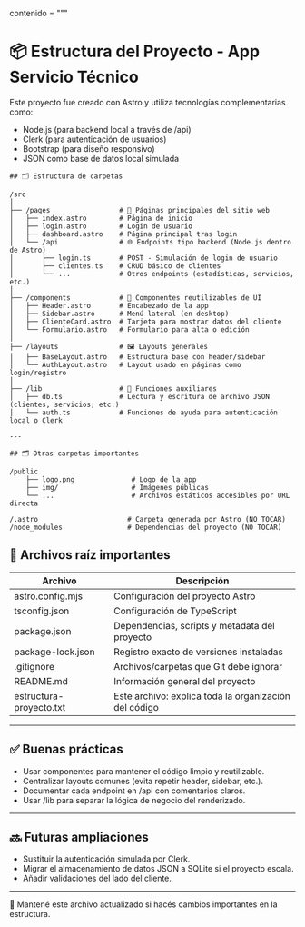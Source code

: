 contenido = """
# 📦 Estructura del Proyecto - App Servicio Técnico

Este proyecto fue creado con Astro y utiliza tecnologías complementarias como:

- Node.js (para backend local a través de /api)
- Clerk (para autenticación de usuarios)
- Bootstrap (para diseño responsivo)
- JSON como base de datos local simulada

```batch 
## 🗂 Estructura de carpetas

/src
│
├── /pages                 # 📄 Páginas principales del sitio web
│   ├── index.astro        # Página de inicio
│   ├── login.astro        # Login de usuario
│   ├── dashboard.astro    # Página principal tras login
│   └── /api               # 🌐 Endpoints tipo backend (Node.js dentro de Astro)
│       ├── login.ts       # POST - Simulación de login de usuario
│       ├── clientes.ts    # CRUD básico de clientes
│       └── ...            # Otros endpoints (estadísticas, servicios, etc.)
│
├── /components            # 🧩 Componentes reutilizables de UI
│   ├── Header.astro       # Encabezado de la app
│   ├── Sidebar.astro      # Menú lateral (en desktop)
│   ├── ClienteCard.astro  # Tarjeta para mostrar datos del cliente
│   └── Formulario.astro   # Formulario para alta o edición
│
├── /layouts               # 🖼 Layouts generales
│   ├── BaseLayout.astro   # Estructura base con header/sidebar
│   └── AuthLayout.astro   # Layout usado en páginas como login/registro
│
├── /lib                   # 🔧 Funciones auxiliares
│   ├── db.ts              # Lectura y escritura de archivo JSON (clientes, servicios, etc.)
│   └── auth.ts            # Funciones de ayuda para autenticación local o Clerk

---

## 🗂 Otras carpetas importantes

/public
    ├── logo.png              # Logo de la app
    ├── img/                  # Imágenes públicas
    └── ...                   # Archivos estáticos accesibles por URL directa

/.astro                      # Carpeta generada por Astro (NO TOCAR)
/node_modules                # Dependencias del proyecto (NO TOCAR)

```

## 📄 Archivos raíz importantes

Archivo              | Descripción
----------------------|-----------------------------------------------------------
astro.config.mjs     | Configuración del proyecto Astro
tsconfig.json        | Configuración de TypeScript
package.json         | Dependencias, scripts y metadata del proyecto
package-lock.json    | Registro exacto de versiones instaladas
.gitignore           | Archivos/carpetas que Git debe ignorar
README.md            | Información general del proyecto
estructura-proyecto.txt | Este archivo: explica toda la organización del código

---

## ✅ Buenas prácticas

- Usar componentes para mantener el código limpio y reutilizable.
- Centralizar layouts comunes (evita repetir header, sidebar, etc.).
- Documentar cada endpoint en /api con comentarios claros.
- Usar /lib para separar la lógica de negocio del renderizado.

---

## 🔜 Futuras ampliaciones

- Sustituir la autenticación simulada por Clerk.
- Migrar el almacenamiento de datos JSON a SQLite si el proyecto escala.
- Añadir validaciones del lado del cliente.

---

📌 Mantené este archivo actualizado si hacés cambios importantes en la estructura.
